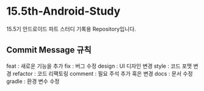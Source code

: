 # 15.5th-Android-Study
15.5기 안드로이드 파트 스터디 기록용 Repository입니다.

## Commit Message 규칙
feat : 새로운 기능을 추가
fix : 버그 수정
design : UI 디자인 변경
style : 코드 포맷 변경
refactor : 코드 리팩토링
comment : 필요 주석 추가 혹은 변경
docs : 문서 수정
gradle : 환경 변수 수정

